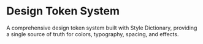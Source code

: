 # Design Token System

A comprehensive design token system built with Style Dictionary, providing a single source of truth for colors, typography, spacing, and effects.
